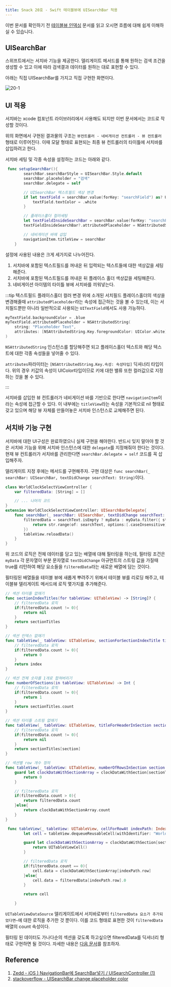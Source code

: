```yaml
---
title: Snack 20호 - Swift 테이블뷰에 UISearchBar 적용
---
```


이번 문서를 확인하기 전 [테이블뷰 인덱싱](https://parkjju.github.io/vue-TIL/trash/230319-19.html) 문서를 읽고 오시면 흐름에 대해 쉽게 이해하실 수 있습니다.

## UISearchBar

스위프트에서는 서치바 기능을 제공한다. 델리게이트 메서드를 통해 원하는 검색 조건을 생성할 수 있고 이에 따라 검색결과 데이터를 원하는 대로 표현할 수 있다.

아래는 직접 UISearchBar를 가지고 직접 구현한 화면이다.

![20-1](../.vuepress/assets/snack/20-1.gif)

## UI 적용

서치바는 xcode 컴포넌트 라이브러리에서 사용해도 되지만 이번 문서에서는 코드로 작성할 것이다.

위의 화면에서 구현된 결과물의 구조는 `뷰컨트롤러 - 네비게이션 컨트롤러 - 뷰 컨트롤러` 형태로 이루어진다. 이때 모달 형태로 표현되는 최종 뷰 컨트롤러의 타이틀에 서치바를 삽입하려고 한다.

서치바 세팅 및 각종 속성을 설정하는 코드는 아래와 같다.

```swift
 func setupSearchBar(){
        searchBar.searchBarStyle = UISearchBar.Style.default
        searchBar.placeholder = "검색"
        searchBar.delegate = self

        // UISearchBar 텍스트필드 색상 변경
        if let textField = searchBar.value(forKey: "searchField") as? UITextField {
            textField.textColor = .white
        }

        // 플레이스홀더 컬러세팅
        let textFieldInsideSearchBar = searchBar.value(forKey: "searchField") as? UITextField
        textFieldInsideSearchBar?.attributedPlaceholder = NSAttributedString(string: "검색", attributes: [NSAttributedString.Key.foregroundColor: UIColor.darkGray])

        // 네비게이션 바에 삽입
        navigationItem.titleView = searchBar
    }
```

설정에 사용된 내용은 크게 세가지로 나누어진다.

1. 서치바에 포함된 텍스트필드를 꺼내온 뒤 입력되는 텍스트들에 대한 색상값을 세팅해준다.
2. 서치바에 포함된 텍스트필드를 꺼내온 뒤 플레이스 홀더 색상값을 세팅해준다.
3. 네비게이션 아이템의 타이틀 뷰에 서치바를 끼워넣는다.

:::tip 텍스트필드 플레이스홀더 컬러 변경
위에 소개된 서치필드 플레이스홀더의 색상을 변경해줄때 `attributedPlaceholder`라는 속성에 접근하는 것을 볼 수 있는데, 이는 서치필드뿐만 아니라 일반적으로 사용되는 `UITextField`에서도 사용 가능하다.

```swift
myTextField.backgroundColor = .blue
myTextField.attributedPlaceholder = NSAttributedString(
    string: "Placeholder Text",
    attributes: [NSAttributedString.Key.foregroundColor: UIColor.white]
)
```

`NSAttributedString` 인스턴스를 할당해주면 되고 플레이스홀더 텍스트와 해당 텍스트에 대한 각종 속성들을 넣어줄 수 있다.

`attributes`파라미터는 `[NSAttributedString.Key.속성: 속성타입]` 딕셔너리 타입이다. 위의 경우 키값의 속성이 UIColor타입이므로 키에 대한 밸류 또한 컬러값으로 지정하는 것을 볼 수 있다.

:::

서치바를 삽입한 뷰 컨트롤러가 네비게이션 바를 기반으로 한다면 `navigationItem`이라는 속성에 접근할 수 있다. 이 내부에는 `titleView`라는 속성을 기본적으로 nil 형태로 갖고 있으며 해당 뷰 자체를 만들어놓은 서치바 인스턴스로 교체해주면 된다.

## 서치바 기능 구현

서치바에 대한 UI구성은 완료하였으니 실제 구현을 해야한다. 반드시 잊지 말아야 할 것은 서치바 기능을 위해 서치바 인스턴스에 대한 `delegate`를 지정해줘야 한다는 것이다. 현재 뷰 컨트롤러가 서치바를 관리한다면 `searchBar.delegate = self` 코드를 꼭 삽입해주자.

델리게이트 지정 후에는 메서드를 구현해주자. 구현 대상은 `func searchBar(_ searchBar: UISearchBar, textDidChange searchText: String)`이다.

```swift
class WorldClockSelectViewController {
    var filteredData: [String] = []

    // ... 나머지 코드
}
extension WorldClockSelectViewController: UISearchBarDelegate{
    func searchBar(_ searchBar: UISearchBar, textDidChange searchText: String) {
        filteredData = searchText.isEmpty ? myData : myData.filter({ str -> Bool in
            return str.range(of: searchText, options:[.caseInsensitive]) != nil
        })
        tableView.reloadData()
    }
}
```

위 코드의 로직은 전체 데이터를 담고 있는 배열에 대해 필터링을 하는데, 필터링 조건은 `myData` 각 문자열이 부분 문자열로 `textDidChange` 아규먼트의 스트링 값을 가질때 true를 리턴하여 해당 요소들을 `filteredData`라는 새로운 배열에 담는 것이다.

필터링된 배열들을 테이블 뷰에 새롭게 뿌려주기 위해서 테이블 뷰를 리로딩 해주고, 테이블뷰 델리게이트 메서드에 로직 몇가지를 추가해준다.

```swift
// 섹션 타이틀 없애기
func sectionIndexTitles(for tableView: UITableView) -> [String]? {
    // filteredData 로직
    if(filteredData.count != 0){
        return nil
    }
    return sectionTitles
}

// 섹션 인덱스 없애기
func tableView(_ tableView: UITableView, sectionForSectionIndexTitle title: String, at index: Int) -> Int {
    // filteredData 로직
    if(filteredData.count != 0){
        return 0
    }
    return index
}

// 섹션 전체 숫자를 1개로 합쳐버리기
func numberOfSections(in tableView: UITableView) -> Int {
    // filteredData 로직
    if(filteredData.count != 0){
        return 1
    }
    return sectionTitles.count
}

// 섹션 타이틀 스트링 없애기
func tableView(_ tableView: UITableView, titleForHeaderInSection section: Int) -> String? {
    // filteredData 로직
    if(filteredData.count != 0){
        return nil
    }
    return sectionTitles[section]
}

// 섹션별 row 개수 정의
func tableView(_ tableView: UITableView, numberOfRowsInSection section: Int) -> Int {
    guard let clockDataWithSectionArray = clockDataWithSection[sectionTitles[section]] else {
        return 0
    }

    // filteredData 로직
    if(filteredData.count > 0){
        return filteredData.count
    }else{
        return clockDataWithSectionArray.count
    }
}

 func tableView(_ tableView: UITableView, cellForRowAt indexPath: IndexPath) -> UITableViewCell {
        let cell = tableView.dequeueReusableCell(withIdentifier: "WorldClockSelectCell", for: indexPath) as! WorldClockSelectTableViewCell

        guard let clockDataWithSectionArray = clockDataWithSection[sectionTitles[indexPath.section]] else {
            return UITableViewCell()
        }

        // filteredData 로직
        if(filteredData.count == 0){
            cell.data = clockDataWithSectionArray[indexPath.row]
        }else{
            cell.data = filteredData[indexPath.row].0
        }

        return cell

    }
```

`UITableViewDataSource` 델리게이트에서 서치바로부터 `filteredData 요소가 추가되었다면~`에 대한 로직을 추가한 것 뿐이다. 이를 코드 형태로 표현한 것이 `filteredData` 배열의 count 속성이다.

필터링 된 데이터도 가나다순의 섹션을 갖도록 하고싶으면 filteredData를 딕셔너리 형태로 구현하면 될 것이다. 자세한 내용은 [다음 문서](https://parkjju.github.io/vue-TIL/trash/230319-19.html)를 참조하자.

## Reference

1. [Zedd - iOS ) NavigationBar에 SearchBar넣기 / UISearchController (1)](https://zeddios.tistory.com/1196)
2. [stackoverflow - UISearchBar change placeholder color](https://stackoverflow.com/questions/11827585/uisearchbar-change-placeholder-color)
